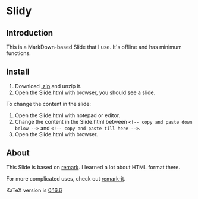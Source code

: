 # Slidy

## Introduction

This is a MarkDown-based Slide that I use. It's offline and has minimum functions.

## Install

1. Download [.zip](https://github.com/ChenLi2049/Slidy/releases) and unzip it.
2. Open the Slide.html with browser, you should see a slide.

To change the content in the slide:

1. Open the Slide.html with notepad or editor.
2. Change the content in the Slide.html between `<!-- copy and paste down below -->` and `<!-- copy and paste till here -->`.
3. Open the Slide.html with browser.

## About

This Slide is based on [remark](https://github.com/gnab/remark). I learned a lot about HTML format there.

For more complicated uses, check out [remark-it](https://github.com/1-2-3/remark-it).

KaTeX version is [0.16.6](https://github.com/KaTeX/KaTeX/releases/tag/v0.16.6)
